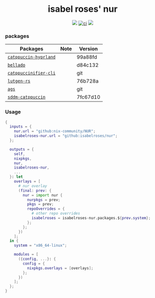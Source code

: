 <div align="center">

# isabel roses' nur

<img src="https://img.shields.io/github/stars/isabelroses/nur?color=f5c2e7&labelColor=303446&style=for-the-badge&logo=starship&logoColor=f5c2e7">
<a href="https://github.com/isabelroses/nur/actions/workflows/build.yml"><img alt="ci" src="https://img.shields.io/github/actions/workflow/status/isabelroses/nur/build.yml?label=build&style=for-the-badge&logo=starship&logoColor=f5c2e7" /></a>
<a href="https://isabelroses.cachix.org"><img src="https://img.shields.io/badge/cachix-isabelroses.svg?color=f5c2e7&labelColor=303446&style=for-the-badge&logo=starship&logoColor=f5c2e7"></a>
</div>

### packages

| Packages                             | Note             | Version    |
| ------------------------------------ | ---------------- | ---------- |
| [`catppuccin-hyprland`][catppuccin-hyprland]                  |                  | 99a88fd    |
| [`bellado`][bellado]                              |                  | d84c132    |
| [`catppuccinifier-cli`][catppuccinifier]                  |                  | git        |
| [`lutgen-rs`][lutgen-rs]                            |                  | 76b728a    |
| [`ags`][ags]                                  |                  | git        |
| [`sddm-catppuccin`][sddm-catppuccin]                      |                  | 7fc67d10   |

### Usage

```nix
{
  inputs = {
    nur.url = "github:nix-community/NUR";
    isabelroses-nur.url = "github:isabelroses/nur";
  };

  outputs = {
    self,
    nixpkgs,
    nur,
    isabelroses-nur,
    ...
  }: let
    overlays = [
      # nur overlay
      (final: prev: {
        nur = import nur {
          nurpkgs = prev;
          pkgs = prev;
          repoOverrides = {
            # other repo overrides
            isabelroses = isabelroses-nur.packages.${prev.system};
          };
        };
      })
    ];
  in {
    system = "x86_64-linux";

    modules = [
      ({config, ...}: {
        config = {
          nixpkgs.overlays = [overlays];
        };
      })
    ];
  };
}
```

[catppuccin-hyprland]: https://github.com/catppuccin/hyprland
[bellado]: https://github.com/isabelroses/bellado
[catppuccinifier]: https://github.com/lighttigerXIV/catppuccinifier
[lutgen-rs]: https://github.com/ozwaldorf/lutgen-rs
[ags]: https://github.com/Aylur/ags
[sddm-catppuccin]: https://github/catppuccin/sddm
